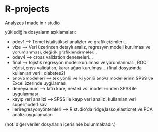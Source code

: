# R-projects
Analyzes I made in r studio

yüklediğim dosyaların açıklamaları:

* odev1 --> Temel istatistiksel analizler ve grafik çizimleri...
* vize --> Veri üzerinden detaylı analiz, regresyon modeli kurulması ve yorumlanması, değişik grafiklendirmeler...
* odev4 --> cross validation denemeleri...
* final --> lojistik regresyon modeli kurulması ve yorumlanması, ROC eğrisi, crıss validation, karar ağacı kurulması...
(final dosyasında kullanılan veri : diabetes2)
* anova modelleri --> tek yönlü ve iki yönlü anova modellerinin SPSS ve Excel üzerinde uygulaması
* deneysunum --> latin kare, nested vs. modellerinden SPSS ile uygulanması
* kayıp veri analizi --> SPSS ile kayıp veri analizi, kullanılan veri supermodel1.sav
* ileriregresyonyöntemleri --> R studio'da ridge,lasso,elasticnet ve PCA analizi uygulamaları



(not: diğer veriler dosyaların içerisinde bulunmaktadır.)





